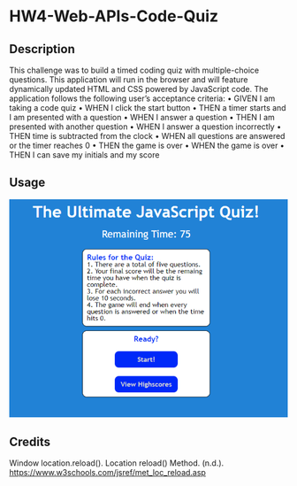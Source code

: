 # HW4-Web-APIs-Code-Quiz

## Description 
This challenge was to build a timed coding quiz with multiple-choice questions. This application will run in the browser and will feature dynamically updated HTML and CSS powered by JavaScript code. The application follows the following user’s acceptance criteria:
•	GIVEN I am taking a code quiz
•	WHEN I click the start button
•	THEN a timer starts and I am presented with a question
•	WHEN I answer a question
•	THEN I am presented with another question
•	WHEN I answer a question incorrectly
•	THEN time is subtracted from the clock
•	WHEN all questions are answered or the timer reaches 0
•	THEN the game is over
•	WHEN the game is over
•	THEN I can save my initials and my score

## Usage

<img src="./assets/images/Quiz Application.png" alt="Image of the quiz application."/>

## Credits 
Window location.reload(). Location reload() Method. (n.d.). https://www.w3schools.com/jsref/met_loc_reload.asp 
